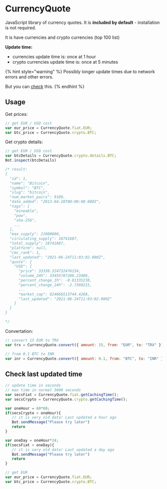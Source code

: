 # CurrencyQuote

JavaScript library of currency quotes. It is **included by default** - installation is not required.

It is have currencies and crypto currencies \(top 100 list\)

**Update time:**

* currencies update time is: once at 1 hour
* crypto currencies update time is: once at 5 minutes

{% hint style="warning" %}
Possibly longer update times due to network errors and other errors.

But you can [check](currencyquote.md#check-last-updated-time) this.
{% endhint %}

## Usage

Get prices:

```javascript
// get EUR / USD cost
var eur_price = CurrencyQuote.fiat.EUR;
var btc_price = CurrencyQuote.crypto.BTC;
```

Get crypto details:

```javascript
// get EUR / USD cost
var btcDetails = CurrencyQuote.crypto.details.BTC;
Bot.inspect(btcDetails)

/* result:
{
  "id": 1,
  "name": "Bitcoin",
  "symbol": "BTC",
  "slug": "bitcoin",
  "num_market_pairs": 9189,
  "date_added": "2013-04-28T00:00:00.000Z",
  "tags": [
    "mineable",
    "pow",
    "sha-256",
    ...
  ],
  "max_supply": 21000000,
  "circulating_supply": 18741687,
  "total_supply": 18741687,
  "platform": null,
  "cmc_rank": 1,
  "last_updated": "2021-06-24T11:03:02.000Z",
  "quote": {
    "USD": {
      "price": 33330.324732476154,
      "volume_24h": 33455787206.23486,
      "percent_change_1h": -0.01335238,
      "percent_change_24h": -2.7360215,
      ...
      "market_cap": 624666513744.4268,
      "last_updated": "2021-06-24T11:03:02.000Z"
    }
  }
}

*/
```

Convertation:

```javascript
// convert 15 EUR to TRX
var trx = CurrencyQuote.convert({ amount: 15, from: "EUR", to: "TRX" })

// from 0.1 BTC to INR
var inr = CurrencyQuote.convert({ amount: 0.1, from: "BTC", to: "INR" })
```

## Check last updated time

```javascript
// update time in seconds
// max time in normal 3600 seconds
var secsFiat = CurrencyQuote.fiat.getCachingTime();
var secsCrypto = CurrencyQuote.crypto.getCachingTime();

var oneHour = 60*60;
if(secsCrypto > oneHour){
   // it is very old data! Last updated a hour ago
   Bot.sendMessage("Please try later")
   return
}

var oneDay = oneHour*24;
if(secsFiat > oneDay){
   // it is very old data! Last updated a day ago
   Bot.sendMessage("Please try later")
   return
}

// get EUR
var eur_price = CurrencyQuote.fiat.EUR;
var btc_price = CurrencyQuote.crypto.BTC;
```



